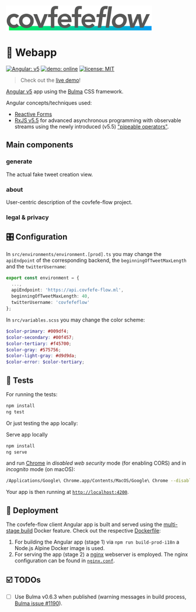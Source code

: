 <img src="../design/logo/covfefe-flow-logo.png" alt="covfefe-flow logo" style="max-width:100%;" width="400px" height="70px">


# :iphone: Webapp

[![Angular: v5](https://img.shields.io/badge/Angular-v5-DD0031.svg)](./covfefe-flow/package.json)
<a href="https://www.covfefe-flow.ml" target="_blank"><img src="https://img.shields.io/badge/demo-online-009df4.svg" alt="demo: online"></a>
[![license: MIT](https://img.shields.io/badge/license-MIT-brightgreen.svg)](./covfefe-flow/LICENSE.md)

> Check out the [live demo](https://www.covfefe-flow.ml)!

[Angular v5](https://github.com/angular/angular) app using the [Bulma](https://github.com/jgthms/bulma) CSS framework.

Angular concepts/techniques used:
- [Reactive Forms](https://angular.io/guide/reactive-forms)
- [RxJS v5.5](https://github.com/ReactiveX/rxjs) for advanced asynchronous programming with observable streams using the newly introduced (v5.5) ["pipeable operators"](https://github.com/ReactiveX/rxjs/blob/master/doc/pipeable-operators.md).



## Main components

### generate
The actual fake tweet creation view.

### about
User-centric description of the covfefe-flow project.

### legal & privacy



## 🎛 Configuration
In `src/environments/environment.[prod].ts` you may change the `apiEndpoint` of the corresponding backend, the `beginningOfTweetMaxLength` and the `twitterUsername`:
```typescript
export const environment = {
  ...,
  apiEndpoint: 'https://api.covfefe-flow.ml',
  beginningOfTweetMaxLength: 40,
  twitterUsername: 'covfefeflow'
};
```

In `src/variables.scss` you may change the color scheme:
```scss
$color-primary: #009df4;
$color-secondary: #00f457;
$color-tertiary: #f45700;
$color-gray: #575756;
$color-light-gray: #d9d9da;
$color-error: $color-tertiary;
```



## :pray: Tests
For running the tests:
```bash
npm install
ng test
```

Or just testing the app locally:

Serve app locally
```bash
npm install
ng serve
```
and run [Chrome](https://www.google.com/chrome/) in *disabled web security* mode (for enabling CORS) and in *incognito* mode (on macOS):
```bash
/Applications/Google\ Chrome.app/Contents/MacOS/Google\ Chrome --disable-web-security --user-data-dir -incognito
```
Your app is then running at [`http://localhost:4200`](http://localhost:4200).



## :rocket: Deployment
The covfefe-flow client Angular app is built and served using the [multi-stage build](https://docs.docker.com/engine/userguide/eng-image/multistage-build/) Docker feature. Check out the respective [Dockerfile](./Dockerfile):
1. For building the Angular app (stage 1) via `npm run build-prod-i18n` a Node.js Alpine Docker image is used.
2. For serving the app (stage 2) a [nginx](https://nginx.org) webserver is employed. The nginx configuration can be found in [`nginx.conf`](./nginx.conf).



## :ballot_box_with_check: TODOs
- [ ] Use Bulma v0.6.3 when published (warning messages in build process, [Bulma issue #1190](https://github.com/jgthms/bulma/issues/1190)).